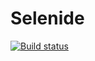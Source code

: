 # Selenide
[![Build status](https://ci.appveyor.com/api/projects/status/2aofh4nswvhf7igc/branch/master?svg=true)](https://ci.appveyor.com/project/KarpovaO/selenide/branch/master)
